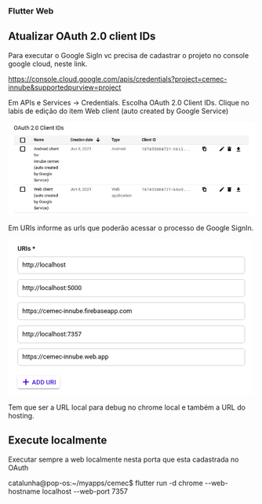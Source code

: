 
### Flutter Web

## Atualizar OAuth 2.0 client IDs
Para executar o Google SigIn vc precisa de cadastrar o projeto no 
console google cloud, neste link.

https://console.cloud.google.com/apis/credentials?project=cemec-innube&supportedpurview=project

Em APIs e Services -> Credentials. Escolha OAuth 2.0 Client IDs.
Clique no labis de edição do item Web client (auto created by Google Service)

![](imagens/Screenshot%20from%202021-06-17%2005-31-20.png)

Em URIs informe as urls que poderão acessar o processo de Google SignIn.

![](imagens/Screenshot%20from%202021-06-17%2005-32-23.png)

Tem que ser a URL local para debug no chrome local e também a URL do hosting.

## Execute localmente

Executar sempre a web localmente nesta porta que esta cadastrada no OAuth

catalunha@pop-os:~/myapps/cemec$ flutter run -d chrome --web-hostname localhost --web-port 7357
